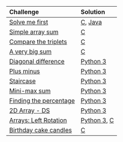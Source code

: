 |Challenge|Solution|
|:--------|:-------|
|[Solve me first](https://www.hackerrank.com/challenges/solve-me-first/problem)|[C](C/solve-me-first.c), [Java](Java/solve-me-first.java)|
|[Simple array sum](https://www.hackerrank.com/challenges/simple-array-sum/problem)|[C](C/simple-array-sum.c)|
|[Compare the triplets](https://www.hackerrank.com/challenges/compare-the-triplets/problem)   |   [C](C/compare-the-triplets.c)    |
|[A very big sum](https://www.hackerrank.com/challenges/a-very-big-sum/problem)   |   [C](C/a-very-big-sum.c)    |
|[Diagonal difference](https://www.hackerrank.com/challenges/diagonal-difference/problem)   |   [Python 3](Python/diagonal-difference.py)    |  
|[Plus minus](https://www.hackerrank.com/challenges/plus-minus/problem)   |   [Python 3](Python/plus-minus.py)    | 
|[Staircase](https://www.hackerrank.com/challenges/staircase/problem)   |   [Python 3](Python/staircase.py)    | 
|[Mini-max sum](https://www.hackerrank.com/challenges/mini-max-sum/problem)   |   [Python 3](Python/mini-max-sum.py)    |   
|[Finding the percentage](https://www.hackerrank.com/challenges/finding-the-percentage/problem)   |   [Python 3](Python/finding-the-percentage.py)    |
|[2D Array - DS](https://www.hackerrank.com/challenges/2d-array/problem)   |   [Python 3](Python/2D-array-DS.py)    | 
|[Arrays: Left Rotation](https://www.hackerrank.com/challenges/ctci-array-left-rotation/problem)   |   [Python 3](Python/arrays-left-rotation.py), [C](C/arrays-left-rotation.c)    |  
|[Birthday cake candles](https://www.hackerrank.com/challenges/birthday-cake-candles/problem)|[C](C/birthday-cake-candles.c)|
